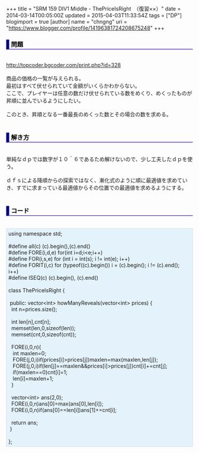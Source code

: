 +++
title = "SRM 159 DIV1 Middle -  ThePriceIsRight　（復習××）"
date = 2014-03-14T00:05:00Z
updated = 2015-04-03T11:33:54Z
tags = ["DP"]
blogimport = true 
[author]
	name = "chngng"
	uri = "https://www.blogger.com/profile/14196381724208675248"
+++

<div dir="ltr" style="text-align: left;" trbidi="on"><h3 style="border-bottom: 2px solid slateblue; border-left: 8px solid navy; color: black; padding: 0px 0px 1px 5px;">問題 </h3><br /><a href="http://topcoder.bgcoder.com/print.php?id=328" target="_blank">http://topcoder.bgcoder.com/print.php?id=328</a><br /><br />商品の価格の一覧が与えられる。<br />最初はすべて伏せられていて金額がいくらかわからない。<br />ここで、プレイヤーは任意の数だけ伏せられている数をめくり、めくったものが昇順に並んでいるようにしたい。<br /><br />このとき、昇順となる一番最長のめくった数とその場合の数を求める。<br /><br /><h3 style="border-bottom: 2px solid slateblue; border-left: 8px solid navy; color: black; padding: 0px 0px 1px 5px;">解き方 </h3><br />単純なｄｐでは数字が１０＾６であるため解けないので、少し工夫したｄｐを使う。<br /><br />ｄｆｓによる降順からの探索ではなく、漸化式のように順に最適値を求めていき、すでに求まっている最適値からその位置での最適値を求めるようにする。<br /><br /><h3 style="border-bottom: 2px solid slateblue; border-left: 8px solid navy; color: black; padding: 0px 0px 1px 5px;">コード </h3><br /><div style="background-color: #e3f2fb; border: 1px dotted #CCCCCC; padding: 5px;">using namespace std;<br /><br />#define all(c) (c).begin(),(c).end()<br />#define FORE(i,d,e) for(int i=d;i&lt;e;i++)<br />#define FOR(i,s,e) for (int i = int(s); i != int(e); i++)<br />#define FORIT(i,c) for (typeof((c).begin()) i = (c).begin(); i != (c).end(); i++)<br />#define ISEQ(c) (c).begin(), (c).end()<br /><br />class ThePriceIsRight {<br /><br /><span class="Apple-tab-span" style="white-space: pre;"> </span>public: vector&lt;int&gt; howManyReveals(vector&lt;int&gt; prices) {<br /><span class="Apple-tab-span" style="white-space: pre;">  </span>int n=prices.size();<br /><br /><span class="Apple-tab-span" style="white-space: pre;">  </span>int len[n],cnt[n];<br /><span class="Apple-tab-span" style="white-space: pre;">  </span>memset(len,0,sizeof(len));<br /><span class="Apple-tab-span" style="white-space: pre;">  </span>memset(cnt,0,sizeof(cnt));<br /><br /><span class="Apple-tab-span" style="white-space: pre;">  </span>FORE(i,0,n){<br /><span class="Apple-tab-span" style="white-space: pre;">   </span>int maxlen=0;<br /><span class="Apple-tab-span" style="white-space: pre;">   </span>FORE(j,0,i)if(prices[i]&gt;prices[j])maxlen=max(maxlen,len[j]);<br /><span class="Apple-tab-span" style="white-space: pre;">   </span>FORE(j,0,i)if(len[j]==maxlen&amp;&amp;prices[i]&gt;prices[j])cnt[i]+=cnt[j];<br /><span class="Apple-tab-span" style="white-space: pre;">   </span>if(maxlen==0)cnt[i]=1;<br /><span class="Apple-tab-span" style="white-space: pre;">   </span>len[i]=maxlen+1;<br /><span class="Apple-tab-span" style="white-space: pre;">  </span>}<br /><br /><span class="Apple-tab-span" style="white-space: pre;">  </span>vector&lt;int&gt; ans(2,0);<br /><span class="Apple-tab-span" style="white-space: pre;">  </span>FORE(i,0,n)ans[0]=max(ans[0],len[i]);<br /><span class="Apple-tab-span" style="white-space: pre;">  </span>FORE(i,0,n)if(ans[0]==len[i])ans[1]+=cnt[i];<br /><br /><span class="Apple-tab-span" style="white-space: pre;">  </span>return ans;<br /><span class="Apple-tab-span" style="white-space: pre;"> </span>}<br /><br />};</div></div>

